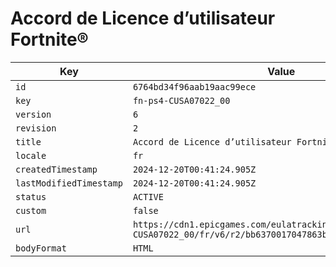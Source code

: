# Accord de Licence d’utilisateur Fortnite®

| Key | Value |
| --- | ----- |
| `id` | `6764bd34f96aab19aac99ece` |
| `key` | `fn-ps4-CUSA07022_00` |
| `version` | `6` |
| `revision` | `2` |
| `title` | `Accord de Licence d’utilisateur Fortnite®` |
| `locale` | `fr` |
| `createdTimestamp` | `2024-12-20T00:41:24.905Z` |
| `lastModifiedTimestamp` | `2024-12-20T00:41:24.905Z` |
| `status` | `ACTIVE` |
| `custom` | `false` |
| `url` | `https://cdn1.epicgames.com/eulatracking-download/fn-ps4-CUSA07022_00/fr/v6/r2/bb6370017047863b5005b61c4e7e4523.pdf` |
| `bodyFormat` | `HTML` |
